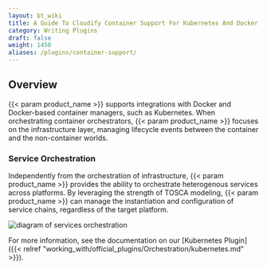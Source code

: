 ```yaml
---
layout: bt_wiki
title: A Guide To Cloudify Container Support For Kubernetes And Docker
category: Writing Plugins
draft: false
weight: 1450
aliases: /plugins/container-support/
---
```


## Overview


{{< param product_name >}} supports integrations with Docker and Docker-based container managers, such as Kubernetes. When orchestrating container orchestrators, {{< param product_name >}} focuses on the infrastructure layer, managing lifecycle events between the container and the non-container worlds.


### Service Orchestration

Independently from the orchestration of infrastructure, {{< param product_name >}} provides the ability to orchestrate heterogenous services across platforms. By leveraging the strength of TOSCA modeling, {{< param product_name >}} can manage the instantiation and configuration of service chains, regardless of the target platform.

![diagram of services orchestration]( /images/plugins/services-orch.png )

For more information, see the documentation on our [Kubernetes Plugin]({{< relref "working_with/official_plugins/Orchestration/kubernetes.md" >}}).
